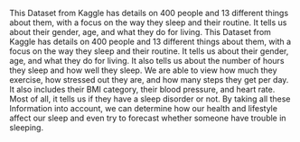 This Dataset from Kaggle has details on 400 people and 13 different things about them, 
with a focus on the way they sleep and their routine. It tells us about their gender, 
age, and what they do for living. This Dataset from Kaggle has details on 400 people and 13 different things about them,
with a focus on the way they sleep and their routine. It tells us about their gender, age, and what they do for living. 
It also tells us about the number of hours they sleep and how well they sleep. We are able to view how much they exercise, 
how stressed out they are, and how many steps they get per day. It also includes their BMI category, their blood pressure, 
and heart rate. Most of all, it tells us if they have a sleep disorder or not. By taking all these Information into account, 
we can determine how our health and lifestyle affect our sleep and even try to forecast whether someone have trouble in sleeping.
